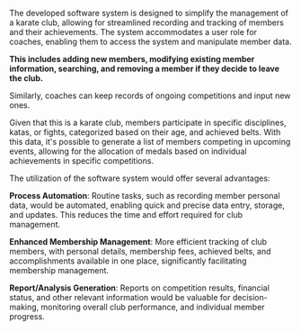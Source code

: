 The developed software system is designed to simplify the management of a karate club, allowing for streamlined recording and tracking of members and their achievements.
The system accommodates a user role for coaches, enabling them to access the system and manipulate member data. 

**This includes adding new members, modifying existing member information, searching, and removing a member if they decide to leave the club.**

Similarly, coaches can keep records of ongoing competitions and input new ones.

Given that this is a karate club, members participate in specific disciplines, katas, or fights, categorized based on their age, and achieved belts. With this data, it's possible to generate a list of members competing in upcoming events, allowing for the allocation of medals based on individual achievements in specific competitions.

The utilization of the software system would offer several advantages:

**Process Automation**: Routine tasks, such as recording member personal data, would be automated, enabling quick and precise data entry, storage, and updates. This reduces the time and effort required for club management.

**Enhanced Membership Management**: More efficient tracking of club members, with personal details, membership fees, achieved belts, and accomplishments available in one place, significantly facilitating membership management.

**Report/Analysis Generation**: Reports on competition results, financial status, and other relevant information would be valuable for decision-making, monitoring overall club performance, and individual member progress.
